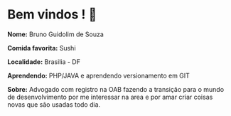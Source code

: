 # Bem vindos !  :tada: 



**Nome:** Bruno Guidolim de Souza

**Comida favorita:** Sushi

**Localidade:**  Brasilia - DF

**Aprendendo:** PHP/JAVA e aprendendo versionamento em GIT 

**Sobre:** Advogado com registro na OAB fazendo a transição para o mundo de desenvolvimento por me interessar na area e por amar criar coisas novas que são usadas todo dia.